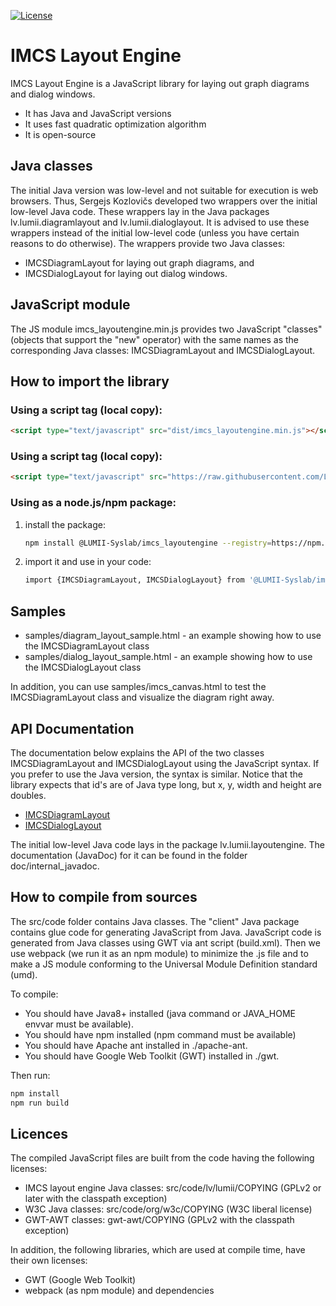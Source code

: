 [![License](https://img.shields.io/badge/license-GPLv2wClasspathException%2BW3C-brightgreen)](https://raw.githubusercontent.com/LUMII-Syslab/imcs_layoutengine/master/imcs_layoutengine.COPYING)

# IMCS Layout Engine
IMCS Layout Engine is a JavaScript library for laying out graph diagrams and dialog windows.

- It has Java and JavaScript versions
- It uses fast quadratic optimization algorithm
- It is open-source

## Java classes
The initial Java version was low-level and not suitable for execution is web browsers.
Thus, Sergejs Kozlovičs developed two wrappers over the initial low-level Java code. These wrappers lay in the Java packages lv.lumii.diagramlayout and lv.lumii.dialoglayout. It is advised to use these wrappers instead of the initial low-level code (unless you have certain reasons to do otherwise). The wrappers provide two Java classes:
- IMCSDiagramLayout for laying out graph diagrams, and
- IMCSDialogLayout for laying out dialog windows.

## JavaScript module
The JS module imcs_layoutengine.min.js provides two JavaScript "classes" (objects that support the "new" operator) with the same names as the corresponding Java classes: IMCSDiagramLayout and IMCSDialogLayout.


## How to import the library

### Using a script tag (local copy):
```html
<script type="text/javascript" src="dist/imcs_layoutengine.min.js"></script>
```

### Using a script tag (local copy):
```html
<script type="text/javascript" src="https://raw.githubusercontent.com/LUMII-Syslab/imcs_layoutengine/master/dist/imcs_layoutengine.min.js"></script>
```

### Using as a node.js/npm package:
  1) install the package:
     ```bash
     npm install @LUMII-Syslab/imcs_layoutengine --registry=https://npm.pkg.github.com
     ```
  2) import it and use in your code:
     ```bash
     import {IMCSDiagramLayout, IMCSDialogLayout} from '@LUMII-Syslab/imcs_layoutengine';
     ```

## Samples

* samples/diagram_layout_sample.html - an example showing how to use the IMCSDiagramLayout class
* samples/dialog_layout_sample.html - an example showing how to use the IMCSDialogLayout class

In addition, you can use samples/imcs_canvas.html to test the IMCSDiagramLayout class and
visualize the diagram right away.

## API Documentation

The documentation below explains the API of the two classes IMCSDiagramLayout and IMCSDialogLayout using the JavaScript syntax.
If you prefer to use the Java version, the syntax is similar. Notice that the library expects that id&#39;s are of Java type long, but x, y, width and height are doubles.

* [IMCSDiagramLayout](doc/IMCSDiagramLayout.md)
* [IMCSDialogLayout](doc/IMCSDialogLayout.md)

The initial low-level Java code lays in the package lv.lumii.layoutengine. The documentation (JavaDoc) for it can be found in the folder doc/internal\_javadoc.

## How to compile from sources
The src/code folder contains Java classes. 
The "client" Java package contains glue code for generating JavaScript from Java. 
JavaScript code is generated from Java classes using GWT  via ant script (build.xml). Then we use webpack (we run it as an npm module) to minimize
the .js file and to make a JS module conforming to the Universal Module Definition standard (umd).

To compile:
* You should have Java8+ installed (java command or JAVA_HOME envvar must be available).
* You should have npm installed (npm command must be available)
* You should have Apache ant installed in ./apache-ant.
* You should have Google Web Toolkit (GWT) installed in ./gwt.

Then run:
```bash
npm install
npm run build
```

## Licences
The compiled JavaScript files are built from the code having
the following licenses:
* IMCS layout engine Java classes: src/code/lv/lumii/COPYING (GPLv2 or later with the classpath exception)
* W3C Java classes: src/code/org/w3c/COPYING (W3C liberal license)
* GWT-AWT classes: gwt-awt/COPYING  (GPLv2 with the classpath exception)

In addition, the following libraries, which are used at compile time, have their own licenses:
* GWT (Google Web Toolkit)
* webpack (as npm module) and dependencies
